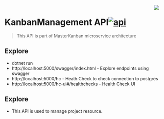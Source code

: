 <img src="https://www.hanselman.com/blog/content/binary/Windows-Live-Writer/d02a115b3277_121FF/dotnetbot_2.png" align="right" />

# KanbanManagement API[![api](https://cdn.rawgit.com/sindresorhus/awesome/d7305f38d29fed78fa85652e3a63e154dd8e8829/media/badge.svg)](https://github.com/CoviloMilos/CodeChallenge)
> This API is part of MasterKanban microservice architecture


## Explore
- dotnet run
- http://localhost:5000/swagger/index.html - Explore endpoints using swagger
- http://localhost:5000/hc - Heath Check to check connection to postgres
- http://localhost:5000/hc-ui#/healthchecks - Health Check UI

## Explore

- This API is used to manage project resource.
